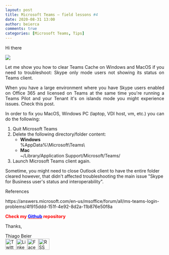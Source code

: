 ```yaml
---
layout: post
title: Microsoft Teams – field lessons #4
date: 2020-08-31 13:00
author: beierca
comments: true
categories: [Microsoft Teams, Tips]
---
```

<p></p>

<!-- wp:paragraph -->
</p><p>Hi there</p><p><img class="aligncenter" style="max-width:100%;" src="https://thiagobeierblog.blob.core.windows.net/posts/o365/teams/teams.jpg" /></p><p style="text-align:justify;">Let me show you how to clear Teams Cache on Windows and MacOS if you need to troubleshoot: Skype only mode users not showing its status on Teams client.</p><p style="text-align:justify;">When you have a large environment where you have Skype users enabled on Office 365 and licensed on Teams at the same time you're running a Teams Pilot and your Tenant it's on islands mode you might experience issues. Check this post.</p><p style="text-align:justify;">In order to fix you MacOS, Windows PC (laptop, VDI host, vm, etc.) you can do the following:</p><ol><li style="text-align:justify;">Quit Microsoft Teams</li><li style="text-align:justify;">Delete the following directory/folder content:<br /><ul><li><strong>Windows</strong><br />%AppData%\Microsoft\Teams\</li><li><strong>Mac</strong><br />~/Library/Application Support/Microsoft/Teams/</li></ul></li><li style="text-align:justify;">Launch Microsoft Teams client again.</li></ol><p>Sometime, you might need to close Outlook client to have the entire folder cleared however, that didn't affected troubleshooting the main issue "Skype for Business user's status and interoperability".</p><p>References</p><p>https://answers.microsoft.com/en-us/msoffice/forum/all/ms-teams-login-problems/4f915ddd-151f-4e92-8d2a-11b876e50f8a</p><p><strong><span style="color:#ff0000;">Check my <a style="color:#ff0000;" href="https://github.com/thiagobeier/scripts/blob/master/README.md"><span style="color:#0000ff;">Github</span></a> repository</span></strong></p><p>
<!-- /wp:paragraph -->

<!-- wp:paragraph -->
</p><p>Thanks,</p><p>
<!-- /wp:paragraph -->

<!-- wp:paragraph -->
</p><p>Thiago Beier<br /><a href="https://twitter.com/thiagobeier"><img title="Twitter" src="https://socialmediawidgets.files.wordpress.com/2014/03/twitter1.png" alt="Twitter" width="35" height="35" /></a><a href="https://www.linkedin.com/in/tbeier/"><img title="LinkedIn" src="https://socialmediawidgets.files.wordpress.com/2014/03/linkedin1.png" alt="LinkedIn" width="35" height="35" /></a><a href="https://www.facebook.com/TheBeier/"><img title="Facebook" src="https://socialmediawidgets.files.wordpress.com/2014/03/facebook1.png" alt="Facebook" width="35" height="35" /></a><a href="https://thiagobeier.wordpress.com/feed/"><img title="RSS" src="https://socialmediawidgets.files.wordpress.com/2014/03/rss1.png" alt="RSS" width="35" height="35" /></a></p><p>
<!-- /wp:paragraph -->

<p></p>
